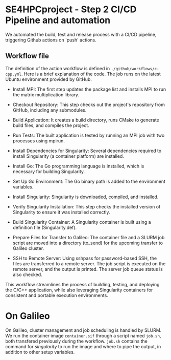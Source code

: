 # SE4HPCproject - Step 2 CI/CD Pipeline and automation

We automated the build, test and release process with a CI/CD pipeline, triggering Github actions on 'push' actions.
## Workflow file
The definition of the action workflow is defined in `./github/workflows/c-cpp.yml`. Here is a brief explanation of the code.
The job runs on the latest Ubuntu environment provided by GitHub.

- Install MPI: The first step updates the package list and installs MPI to run the matrix multiplication library.

- Checkout Repository: This step checks out the project's repository from GitHub, including any submodules.

- Build Application: It creates a build directory, runs CMake to generate build files, and compiles the project.

- Run Tests: The built application is tested by running an MPI job with two processes using mpirun.

- Install Dependencies for Singularity: Several dependencies required to install Singularity (a container platform) are installed.

- Install Go: The Go programming language is installed, which is necessary for building Singularity.

- Set Up Go Environment: The Go binary path is added to the environment variables.

- Install Singularity: Singularity is downloaded, compiled, and installed.

- Verify Singularity Installation: This step checks the installed version of Singularity to ensure it was installed correctly.

- Build Singularity Container: A Singularity container is built using a definition file (Singularity.def).

- Prepare Files for Transfer to Galileo: The container file and a SLURM job script are moved into a directory (to_send) for the upcoming transfer to Galileo cluster.

- SSH to Remote Server: Using sshpass for password-based SSH, the files are transferred to a remote server. The job script is executed on the remote server, and the output is printed. The server job queue status is also checked. 

This workflow streamlines the process of building, testing, and deploying the C/C++ application, while also leveraging Singularity containers for consistent and portable execution environments.

# On Galileo
On Galileo, cluster management and job scheduling is handled by SLURM. We run the container image `container.sif` through a script named `job.sh`, both transfered previously during the workflow. `job.sh` contains the command for *singularity*  to run the image and where to pipe the output, in addition to other setup variables.
